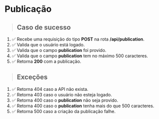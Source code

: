# Publicação

> ## Caso de sucesso

1. ✅ Recebe uma requisição do tipo **POST** na rota **/api/publication**.
2. ✅ Valida que o usuário está logado.
3. ✅ Valida que o campo **publication** foi provido.
4. ✅ Valida que o campo **publication** tem no máximo 500 caracteres.
5. ✅ Retorna **200** com a publicação.

> ## Exceções

1. ✅ Retorna 404 caso a API não exista.
2. ✅ Retorna 403 caso o usuário não esteja logado.
3. ✅ Retorna 400 caso o **publication** não seja provido.
4. ✅ Retorna 400 caso o **publication** tenha mais do que 500 caracteres.
5. ✅ Retorna 500 caso a criação da publicação falhe.
